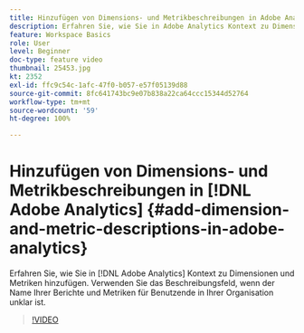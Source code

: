 ```yaml
---
title: Hinzufügen von Dimensions- und Metrikbeschreibungen in Adobe Analytics
description: Erfahren Sie, wie Sie in Adobe Analytics Kontext zu Dimensionen und Metriken hinzufügen.
feature: Workspace Basics
role: User
level: Beginner
doc-type: feature video
thumbnail: 25453.jpg
kt: 2352
exl-id: ffc9c54c-1afc-47f0-b057-e57f05139d88
source-git-commit: 8fc641743bc9e07b838a22ca64ccc15344d52764
workflow-type: tm+mt
source-wordcount: '59'
ht-degree: 100%

---
```


# Hinzufügen von Dimensions- und Metrikbeschreibungen in [!DNL Adobe Analytics] {#add-dimension-and-metric-descriptions-in-adobe-analytics}

Erfahren Sie, wie Sie in [!DNL Adobe Analytics] Kontext zu Dimensionen und Metriken hinzufügen. Verwenden Sie das Beschreibungsfeld, wenn der Name Ihrer Berichte und Metriken für Benutzende in Ihrer Organisation unklar ist.

>[!VIDEO](https://video.tv.adobe.com/v/25453/?quality=12&learn=on)
